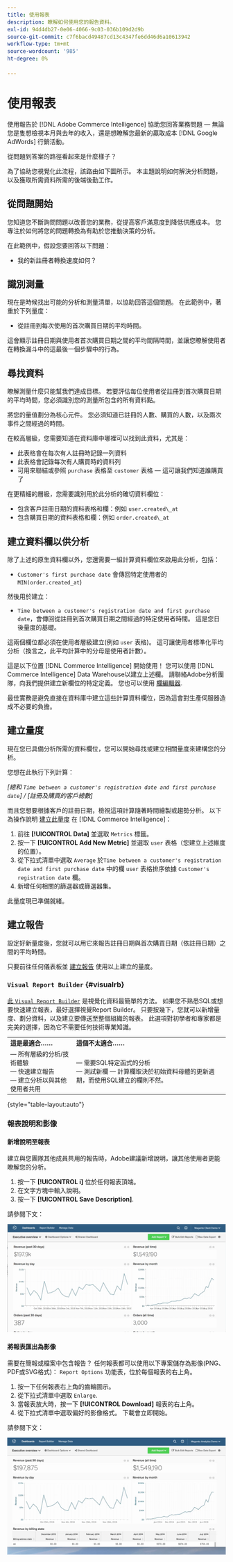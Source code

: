 ```yaml
---
title: 使用報表
description: 瞭解如何使用您的報告資料。
exl-id: 94d4db27-0e06-4066-9c03-036b109d2d9b
source-git-commit: c7f6bacd49487cd13c4347fe6dd46d6a10613942
workflow-type: tm+mt
source-wordcount: '985'
ht-degree: 0%

---
```


# 使用報表

使用報告於 [!DNL Adobe Commerce Intelligence] 協助您回答業務問題 — 無論您是隻想檢視本月與去年的收入，還是想瞭解您最新的贏取成本 [!DNL Google AdWords] 行銷活動。

從問題到答案的路徑看起來是什麼樣子？

為了協助您視覺化此流程，該路由如下圖所示。 本主題說明如何解決分析問題，以及獲取所需資料所需的後端後勤工作。

## 從問題開始

您知道您不斷詢問問題以改善您的業務，從提高客戶滿意度到降低供應成本。 您專注於如何將您的問題轉換為有助於您推動決策的分析。

在此範例中，假設您要回答以下問題：

* 我的新註冊者轉換速度如何？

## 識別測量

現在是時候找出可能的分析和測量清單，以協助回答這個問題。 在此範例中，著重於下列量度：

* 從註冊到每次使用的首次購買日期的平均時間。

這會顯示註冊日期與使用者首次購買日期之間的平均間隔時間，並讓您瞭解使用者在轉換漏斗中的這最後一個步驟中的行為。

## 尋找資料

瞭解測量什麼只能幫我們達成目標。 若要評估每位使用者從註冊到首次購買日期的平均時間，您必須識別您的測量所包含的所有資料點。

將您的量值劃分為核心元件。 您必須知道已註冊的人數、購買的人數，以及兩次事件之間經過的時間。

在較高層級，您需要知道在資料庫中哪裡可以找到此資料，尤其是：

* 此表格會在每次有人註冊時記錄一列資料
* 此表格會記錄每次有人購買時的資料列
* 可用來聯結或參照 `purchase` 表格至 `customer` 表格 — 這可讓我們知道誰購買了

在更精細的層級，您需要識別用於此分析的確切資料欄位：

* 包含客戶註冊日期的資料表格和欄：例如 `user.created\_at`
* 包含購買日期的資料表格和欄：例如 `order.created\_at`

## 建立資料欄以供分析

除了上述的原生資料欄以外，您還需要一組計算資料欄位來啟用此分析，包括：

* `Customer's first purchase date` 會傳回特定使用者的 `MIN(order.created_at`)

然後用於建立：

* `Time between a customer's registration date and first purchase date`，會傳回從註冊到首次購買日期之間經過的特定使用者時間。 這是您日後量度的基礎。

這兩個欄位都必須在使用者層級建立(例如 `user` 表格)。 這可讓使用者標準化平均分析（換言之，此平均計算中的分母是使用者計數）。

這是以下位置 [!DNL Commerce Intelligence] 開始使用！ 您可以使用 [!DNL Commerce Intelligence] Data Warehouse以建立上述欄。 請聯絡Adobe分析團隊，向我們提供建立新欄位的特定定義。 您也可以使用 [欄編輯器](../../data-analyst/data-warehouse-mgr/creating-calculated-columns.md).

最佳實務是避免直接在資料庫中建立這些計算資料欄位，因為這會對生產伺服器造成不必要的負擔。

## 建立量度

現在您已具備分析所需的資料欄位，您可以開始尋找或建立相關量度來建構您的分析。

您想在此執行下列計算：


_[總和 `Time between a customer's registration date and first purchase date`] / [註冊及購買的客戶總數]_

而且您想要根據客戶的註冊日期，檢視這項計算隨著時間繪製或趨勢分析。 以下為操作說明 [建立此量度](../../data-user/reports/ess-manage-data-metrics.md) 在 [!DNL Commerce Intelligence]：

1. 前往 **[!UICONTROL Data]** 並選取 `Metrics` 標籤。
1. 按一下 **[!UICONTROL Add New Metric]** 並選取 `user` 表格（您建立上述維度的位置）。
1. 從下拉式清單中選取 `Average` 於`Time between a customer's registration date and first purchase date` 中的欄 `user` 表格排序依據 `Customer's registration date`  欄。
1. 新增任何相關的篩選器或篩選器集。

此量度現已準備就緒。

## 建立報告

設定好新量度後，您就可以用它來報告註冊日期與首次購買日期（依註冊日期）之間的平均時間。

只要前往任何儀表板並 [建立報告](../../data-user/reports/ess-manage-data-metrics.md) 使用以上建立的量度。

### `Visual Report Builder` {#visualrb}

[此 `Visual Report Builder`](../../data-user/reports/ess-rpt-build-visual.md) 是視覺化資料最簡單的方法。 如果您不熟悉SQL或想要快速建立報表，最好選擇視覺Report Builder。 只要按幾下，您就可以新增量度、劃分資料，以及建立要傳送至整個組織的報表。 此選項對初學者和專家都是完美的選擇，因為它不需要任何技術專業知識。

|  |  |
|--- |--- |
| **這是最適合……** | **這個不太適合……** |
|  — 所有層級的分析/技術體驗<br> — 快速建立報告<br> — 建立分析以與其他使用者共用 |  — 需要SQL特定函式的分析<br> — 測試新欄 — 計算欄取決於初始資料母體的更新週期，而使用SQL建立的欄則不然。 |

{style="table-layout:auto"}

### 報表說明和影像

#### 新增說明至報表

建立與您團隊其他成員共用的報告時，Adobe建議新增說明，讓其他使用者更能瞭解您的分析。

1. 按一下 **[!UICONTROL i]** 位於任何報表頂端。
1. 在文字方塊中輸入說明。
1. 按一下 **[!UICONTROL Save Description]**.

請參閱下文：

![圖表說明](../../assets/Chart_Description.gif)

#### 將報表匯出為影像

需要在簡報或檔案中包含報告？ 任何報表都可以使用以下專案儲存為影像(PNG、PDF或SVG格式)： `Report Options` 功能表，位於每個報表的右上角。

1. 按一下任何報表右上角的齒輪圖示。
1. 從下拉式清單中選取 `Enlarge`.
1. 當報表放大時，按一下 **[!UICONTROL Download]** 報表的右上角。
1. 從下拉式清單中選取偏好的影像格式。 下載會立即開始。

請參閱下文：

![](../../assets/exp-rep-as-image.gif)
